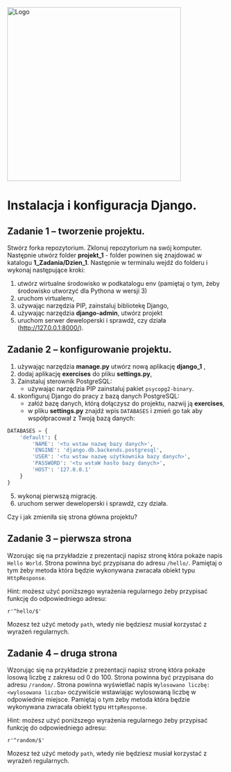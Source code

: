 <img alt="Logo" src="http://coderslab.pl/svg/logo-coderslab.svg" width="400">

# Instalacja i konfiguracja Django.

## Zadanie 1 &ndash; tworzenie projektu.

Stwórz forka repozytorium. Zklonuj repozytorium na swój komputer. Następnie utwórz folder **projekt_1** - folder powinen się znajdować w katalogu **1_Zadania/Dzien_1**.  Następnie w terminalu wejdź do folderu i wykonaj następujące kroki:

1. utwórz wirtualne środowisko w podkatalogu env (pamiętaj o tym, żeby środowisko utworzyć dla Pythona w wersji 3)
2. uruchom virtualenv,
3. używając narzędzia PIP, zainstaluj bibliotekę Django,
4. używając narzędzia **django-admin**, utwórz projekt
5. uruchom serwer deweloperski i sprawdź, czy działa (http://127.0.0.1:8000/).

## Zadanie 2 &ndash; konfigurowanie projektu.

1. używając narzędzia **manage.py** utwórz nową aplikację **django_1** ,
2. dodaj aplikację **exercises** do pliku **settings.py**,
3. Zainstaluj sterownik PostgreSQL:
    * używając narzędzia PIP zainstaluj pakiet `psycopg2-binary`.
4. skonfiguruj Django do pracy z bazą danych PostgreSQL:
    * załóż bazę danych, którą dołączysz do projektu, nazwij ją **exercises**,
    * w pliku **settings.py** znajdź wpis `DATABASES` i zmień go tak aby współpracował z Twoją bazą danych:

```python
DATABASES = {
    'default': {
        'NAME': '<tu wstaw nazwę bazy danych>',
        'ENGINE': 'django.db.backends.postgresql',
        'USER': '<tu wstaw nazwę użytkownika bazy danych>',
        'PASSWORD': '<tu wstaW hasło bazy danych>',
        'HOST': '127.0.0.1'
    }
}
```

5. wykonaj pierwszą migrację.
6. uruchom serwer deweloperski i sprawdź, czy działa.

Czy i jak zmieniła się strona główna projektu?

## Zadanie 3 – pierwsza strona

Wzorując się na przykładzie z prezentacji napisz stronę która pokaże napis `Hello World`. Strona powinna być przypisana do adresu `/hello/`. Pamiętaj o tym żeby metoda która będzie wykonywana zwracała obiekt typu `HttpResponse`.

Hint: możesz użyć poniższego wyrażenia regularnego żeby przypisać funkcję do odpowiedniego adresu:

```
r'^hello/$'
```

Mozesz też użyć metody `path`, wtedy nie będziesz musiał korzystać z wyrażeń regularnych.

## Zadanie 4 – druga strona

Wzorując się na przykładzie z prezentacji napisz stronę która pokaże losową liczbę z zakresu od 0 do 100. Strona powinna być przypisana do adresu `/random/`. Strona powinna wyświetlać napis `Wylosowano liczbę: <wylosowana liczba>` oczywiście wstawiając wylosowaną liczbę w odpowiednie miejsce. Pamiętaj o tym żeby metoda która będzie wykonywana zwracała obiekt typu `HttpResponse`.

Hint: możesz użyć poniższego wyrażenia regularnego żeby przypisać funkcję do odpowiedniego adresu:

```
r'^random/$'
```
Mozesz też użyć metody `path`, wtedy nie będziesz musiał korzystać z wyrażeń regularnych.